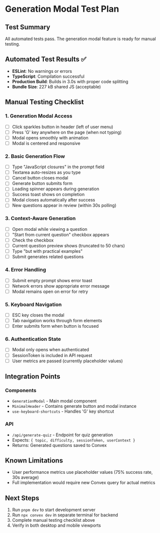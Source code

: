# Generation Modal Test Plan

## Test Summary
All automated tests pass. The generation modal feature is ready for manual testing.

## Automated Test Results ✅
- **ESLint**: No warnings or errors
- **TypeScript**: Compilation successful
- **Production Build**: Builds in 3.0s with proper code splitting
- **Bundle Size**: 227 kB shared JS (acceptable)

## Manual Testing Checklist

### 1. Generation Modal Access
- [ ] Click sparkles button in header (left of user menu)
- [ ] Press 'G' key anywhere on the page (when not typing)
- [ ] Modal opens smoothly with animation
- [ ] Modal is centered and responsive

### 2. Basic Generation Flow
- [ ] Type "JavaScript closures" in the prompt field
- [ ] Textarea auto-resizes as you type
- [ ] Cancel button closes modal
- [ ] Generate button submits form
- [ ] Loading spinner appears during generation
- [ ] Success toast shows on completion
- [ ] Modal closes automatically after success
- [ ] New questions appear in review (within 30s polling)

### 3. Context-Aware Generation
- [ ] Open modal while viewing a question
- [ ] "Start from current question" checkbox appears
- [ ] Check the checkbox
- [ ] Current question preview shows (truncated to 50 chars)
- [ ] Type "but with practical examples"
- [ ] Submit generates related questions

### 4. Error Handling
- [ ] Submit empty prompt shows error toast
- [ ] Network errors show appropriate error message
- [ ] Modal remains open on error for retry

### 5. Keyboard Navigation
- [ ] ESC key closes the modal
- [ ] Tab navigation works through form elements
- [ ] Enter submits form when button is focused

### 6. Authentication State
- [ ] Modal only opens when authenticated
- [ ] SessionToken is included in API request
- [ ] User metrics are passed (currently placeholder values)

## Integration Points

### Components
- `GenerationModal` - Main modal component
- `MinimalHeader` - Contains generate button and modal instance
- `use-keyboard-shortcuts` - Handles 'G' key shortcut

### API
- `/api/generate-quiz` - Endpoint for quiz generation
- Expects: `{ topic, difficulty, sessionToken, userContext }`
- Returns: Generated questions saved to Convex

## Known Limitations
- User performance metrics use placeholder values (75% success rate, 30s average)
- Full implementation would require new Convex query for actual metrics

## Next Steps
1. Run `pnpm dev` to start development server
2. Run `npx convex dev` in separate terminal for backend
3. Complete manual testing checklist above
4. Verify in both desktop and mobile viewports